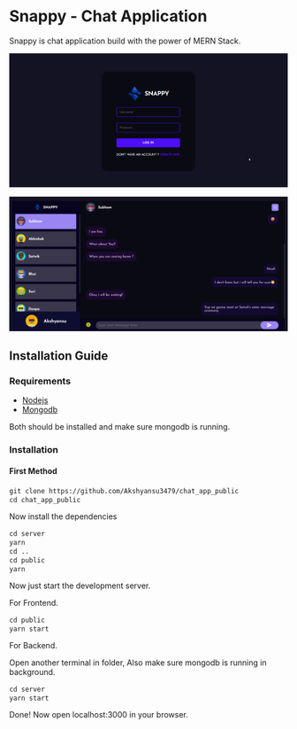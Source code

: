 # Snappy - Chat Application 
Snappy is chat application build with the power of MERN Stack.

![login page](./images/snappy_login.png)

![home page](./images/Snappy.png)

## Installation Guide

### Requirements
- [Nodejs](https://nodejs.org/en/download)
- [Mongodb](https://www.mongodb.com/docs/manual/administration/install-community/)

Both should be installed and make sure mongodb is running.
### Installation

#### First Method
```shell
git clone https://github.com/Akshyansu3479/chat_app_public
cd chat_app_public
```


Now install the dependencies
```shell
cd server
yarn
cd ..
cd public
yarn
```
Now just start the development server.

For Frontend.
```shell
cd public
yarn start
```
For Backend.

Open another terminal in folder, Also make sure mongodb is running in background.
```shell
cd server
yarn start
```
Done! Now open localhost:3000 in your browser.

